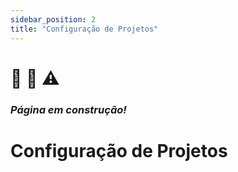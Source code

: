 ```yaml
---  
sidebar_position: 2  
title: "Configuração de Projetos" 
---
```


# :construction: :no_entry_sign: :warning:

### *Página em construção!*

# Configuração de Projetos